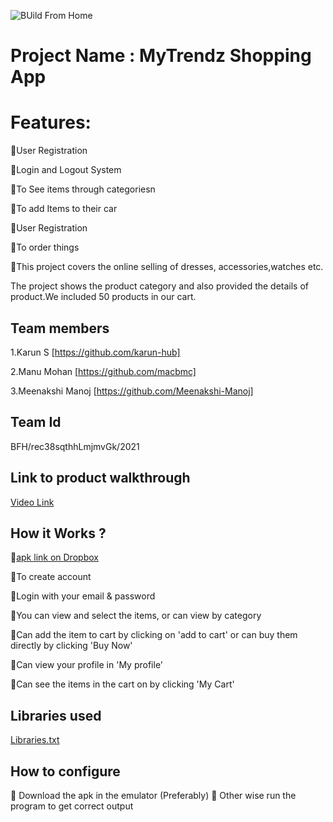 
![BUild From Home](https://user-images.githubusercontent.com/65458573/119609186-cd6c9200-be14-11eb-97b7-b3a6368c14cf.png)

# Project Name : MyTrendz Shopping App
# Features:

🔸User Registration

🔸Login and Logout System

🔸To See items through categoriesn

🔸To add Items to their car

🔸User Registration

🔸To order things

🔸This project covers the online selling of dresses, accessories,watches etc.

The project shows the product category and also provided the details of product.We included  50 products in our cart.
## Team members
1.Karun S [https://github.com/karun-hub]

2.Manu Mohan [https://github.com/macbmc]

3.Meenakshi Manoj [https://github.com/Meenakshi-Manoj]

## Team Id
BFH/rec38sqthhLmjmvGk/2021
## Link to product walkthrough

[Video Link](https://drive.google.com/file/d/1KK05K0xLj3dQqS7JYxvqW6m6YjHVITEM/view)

## How it Works ?
🔸[apk link on Dropbox](https://www.dropbox.com/s/07mh4r3sgheieu2/app.apk?dl=0)

🔸To create account 

🔸Login with your email & password

🔸You can view and select the items, or can view by category

🔸Can  add the item to cart by clicking on 'add to cart' or can buy them directly by clicking 'Buy Now'

🔸Can view your profile in 'My profile'

🔸Can see the items in the cart on by clicking 'My Cart'



## Libraries used
  [Libraries.txt](https://github.com/karun-hub/MyTrendz/files/6544219/Libraries.txt)

## How to configure
🔸 Download the apk in the emulator (Preferably)
🔸 Other wise run the program to get correct output

